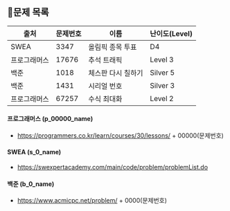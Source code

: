 ## 🐳문제 목록

  


| 출처         | 문제번호 | 이름               | 난이도(Level) |
| ------------ | -------- | ------------------ | ------------- |
| SWEA         | 3347     | 올림픽 종목 투표   | D4            |
| 프로그래머스 | 17676    | 추석 트래픽        | Level 3       |
| 백준         | 1018     | 체스판 다시 칠하기 | Silver 5      |
| 백준         | 1431     | 시리얼 번호        | Silver 3      |
| 프로그래머스 | 67257    | 수식 최대화        | Level 2       |



#### 프로그래머스 (p_00000_name)

- https://programmers.co.kr/learn/courses/30/lessons/ + 00000(문제번호)

#### SWEA (s_0_name)

- https://swexpertacademy.com/main/code/problem/problemList.do

#### 백준 (b_0_name)

- https://www.acmicpc.net/problem/ + 0000(문제번호)

